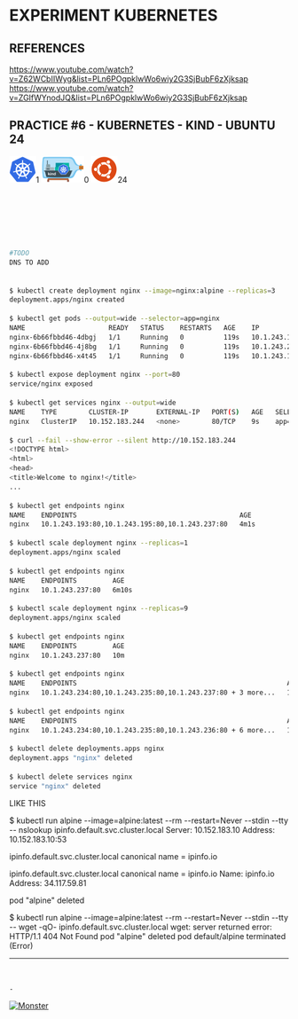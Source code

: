 # EXPERIMENT KUBERNETES

## REFERENCES

https://www.youtube.com/watch?v=Z62WCbIIWyg&list=PLn6POgpklwWo6wiy2G3SjBubF6zXjksap  
https://www.youtube.com/watch?v=ZGIfWYnodJQ&list=PLn6POgpklwWo6wiy2G3SjBubF6zXjksap

## PRACTICE #6 - KUBERNETES - KIND - UBUNTU 24

[![Kubernetes](img/kubernetes.webp "Kubernetes")](https://kubernetes.io)1
[![Kind](img/kind.webp "Kind")](https://kind.sigs.k8s.io)0
[![Ubuntu](img/ubuntu.webp "Ubuntu")](https://ubuntu.com)24

```bash






#TODO
DNS TO ADD


$ kubectl create deployment nginx --image=nginx:alpine --replicas=3
deployment.apps/nginx created

$ kubectl get pods --output=wide --selector=app=nginx
NAME                     READY   STATUS    RESTARTS   AGE    IP             NODE     NOMINATED NODE   READINESS GATES
nginx-6b66fbbd46-4dbgj   1/1     Running   0          119s   10.1.243.193   ubuntu   <none>           <none>
nginx-6b66fbbd46-4j8bg   1/1     Running   0          119s   10.1.243.237   ubuntu   <none>           <none>
nginx-6b66fbbd46-x4t45   1/1     Running   0          119s   10.1.243.195   ubuntu   <none>           <none>

$ kubectl expose deployment nginx --port=80
service/nginx exposed

$ kubectl get services nginx --output=wide
NAME    TYPE        CLUSTER-IP       EXTERNAL-IP   PORT(S)   AGE   SELECTOR
nginx   ClusterIP   10.152.183.244   <none>        80/TCP    9s    app=nginx

$ curl --fail --show-error --silent http://10.152.183.244
<!DOCTYPE html>
<html>
<head>
<title>Welcome to nginx!</title>
...

$ kubectl get endpoints nginx
NAME    ENDPOINTS                                         AGE
nginx   10.1.243.193:80,10.1.243.195:80,10.1.243.237:80   4m1s

$ kubectl scale deployment nginx --replicas=1
deployment.apps/nginx scaled

$ kubectl get endpoints nginx
NAME    ENDPOINTS         AGE
nginx   10.1.243.237:80   6m10s

$ kubectl scale deployment nginx --replicas=9
deployment.apps/nginx scaled

$ kubectl get endpoints nginx
NAME    ENDPOINTS         AGE
nginx   10.1.243.237:80   10m

$ kubectl get endpoints nginx
NAME    ENDPOINTS                                                     AGE
nginx   10.1.243.234:80,10.1.243.235:80,10.1.243.237:80 + 3 more...   10m

$ kubectl get endpoints nginx
NAME    ENDPOINTS                                                     AGE
nginx   10.1.243.234:80,10.1.243.235:80,10.1.243.236:80 + 6 more...   11m

$ kubectl delete deployments.apps nginx
deployment.apps "nginx" deleted

$ kubectl delete services nginx
service "nginx" deleted

```


LIKE THIS

$ kubectl run alpine --image=alpine:latest --rm --restart=Never --stdin --tty -- nslookup ipinfo.default.svc.cluster.local
Server:		10.152.183.10
Address:	10.152.183.10:53

ipinfo.default.svc.cluster.local	canonical name = ipinfo.io

ipinfo.default.svc.cluster.local	canonical name = ipinfo.io
Name:	ipinfo.io
Address: 34.117.59.81

pod "alpine" deleted

$ kubectl run alpine --image=alpine:latest --rm --restart=Never --stdin --tty -- wget -qO- ipinfo.default.svc.cluster.local
wget: server returned error: HTTP/1.1 404 Not Found
pod "alpine" deleted
pod default/alpine terminated (Error)

---

&nbsp;

`-`

[![Monster](https://avatars.githubusercontent.com/u/47848582?s=96&v=4 "Boo!")](../README.md)
